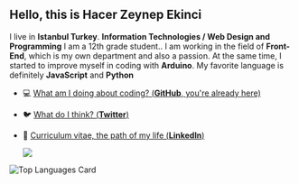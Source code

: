 

## Hello, this is **Hacer Zeynep Ekinci**

I live in **Istanbul Turkey**. **Information Technologies / Web Design and Programming** I am a 12th grade student..
I am working in the field of **Front-End**, which is my own department and also a passion.
At the same time, I started to improve myself in coding with **Arduino**.
My favorite language is definitely **JavaScript** and **Python**

- 💻 [What am I doing about coding? (**GitHub**, you're already here)](https://github.com/zeynepekinci)
- 🐦  [What do I think? (**Twitter**)](https://twitter.com/hzeynepekinci)
- 🏹  [Curriculum vitae, the path of my life (**LinkedIn**)](https://linkedin.com/in/hacerzeynepekinci)



  <img src="https://github-readme-stats.vercel.app/api?username=zeynepekinci&show_icons=true&count_private=true&theme=dark" />


![Top Languages Card](https://github-readme-stats.vercel.app/api/top-langs/?username=zeynepekinci)
